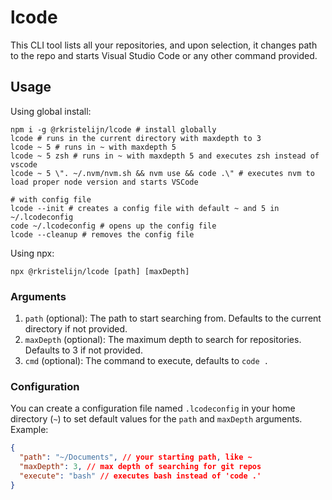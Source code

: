 # lcode

This CLI tool lists all your repositories, and upon selection, it changes path to the repo and starts Visual Studio Code or any other command provided.

## Usage

Using global install:

```shell
npm i -g @rkristelijn/lcode # install globally
lcode # runs in the current directory with maxdepth to 3
lcode ~ 5 # runs in ~ with maxdepth 5
lcode ~ 5 zsh # runs in ~ with maxdepth 5 and executes zsh instead of vscode
lcode ~ 5 \". ~/.nvm/nvm.sh && nvm use && code .\" # executes nvm to load proper node version and starts VSCode

# with config file
lcode --init # creates a config file with default ~ and 5 in ~/.lcodeconfig
code ~/.lcodeconfig # opens up the config file
lcode --cleanup # removes the config file
```

Using npx:

```shell
npx @rkristelijn/lcode [path] [maxDepth]
```

### Arguments

1. `path` (optional): The path to start searching from. Defaults to the current directory if not provided.
2. `maxDepth` (optional): The maximum depth to search for repositories. Defaults to 3 if not provided.
3. `cmd` (optional): The command to execute, defaults to `code .`

### Configuration

You can create a configuration file named `.lcodeconfig` in your home directory (`~`) to set default values for the `path` and `maxDepth` arguments. Example:

```json
{
  "path": "~/Documents", // your starting path, like ~
  "maxDepth": 3, // max depth of searching for git repos
  "execute": "bash" // executes bash instead of 'code .'
}
```
